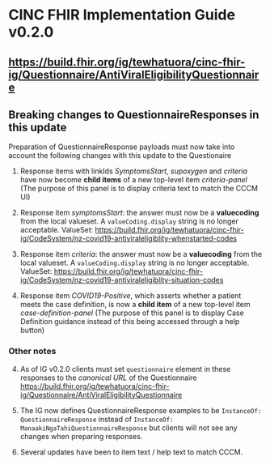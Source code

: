 # CINC FHIR Implementation Guide v0.2.0

## https://build.fhir.org/ig/tewhatuora/cinc-fhir-ig/Questionnaire/AntiViralEligibilityQuestionnaire

## Breaking changes to QuestionnaireResponses in this update

Preparation of QuestionnaireResponse payloads must now take into account the following changes with this update to the Questionaire
1. Response items with linkIds _SymptomsStart_, _supoxygen_ and _criteria_ have now become **child items** of a new top-level item _criteria-panel_ (The purpose of this panel is to display criteria text to match the CCCM UI)

2. Response item _symptomsStart_: the answer must now be a **valuecoding** from the local valueset.  A `valueCoding.display` string is no longer acceptable.
  ValueSet: https://build.fhir.org/ig/tewhatuora/cinc-fhir-ig/CodeSystem/nz-covid19-antiviraleligiblity-whenstarted-codes

3. Response item _criteria_: the answer must now be a **valuecoding** from the local valueset.  A `valueCoding.display` string is no longer acceptable.
  ValueSet: https://build.fhir.org/ig/tewhatuora/cinc-fhir-ig/CodeSystem/nz-covid19-antiviraleligiblity-situation-codes

4. Response item _COVID19-Positive_, which asserts whether a patient meets the case definition, is now a **child item** of a new top-level item _case-definition-panel_ (The purpose of this panel is to display Case Definition guidance instead of this being accessed through a help button)

### Other notes
4. As of IG v0.2.0 clients must set `questionnaire` element in these responses to the *canonical URL* of the Questionnaire
  https://build.fhir.org/ig/tewhatuora/cinc-fhir-ig/Questionnaire/AntiViralEligibilityQuestionnaire

5. The IG now defines QuestionnaireResponse examples to be `InstanceOf: QuestionnaireResponse` instead of `InstanceOf: ManaakiNgaTahiQuestionnaireResponse` but clients will not see any changes when preparing responses.

6. Several updates have been to item text / help text to match CCCM.
